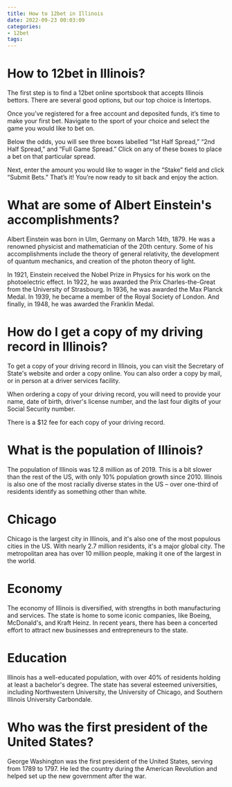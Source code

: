 ```yaml
---
title: How to 12bet in Illinois
date: 2022-09-23 00:03:09
categories:
- 12bet
tags:
---
```



# How to 12bet in Illinois?

The first step is to find a 12bet online sportsbook that accepts Illinois bettors. There are several good options, but our top choice is Intertops.

Once you’ve registered for a free account and deposited funds, it’s time to make your first bet. Navigate to the sport of your choice and select the game you would like to bet on.

Below the odds, you will see three boxes labelled “1st Half Spread,” “2nd Half Spread,” and “Full Game Spread.” Click on any of these boxes to place a bet on that particular spread.

Next, enter the amount you would like to wager in the “Stake” field and click “Submit Bets.” That’s it! You’re now ready to sit back and enjoy the action.

# What are some of Albert Einstein's accomplishments?

Albert Einstein was born in Ulm, Germany on March 14th, 1879. He was a renowned physicist and mathematician of the 20th century. Some of his accomplishments include the theory of general relativity, the development of quantum mechanics, and creation of the photon theory of light.

In 1921, Einstein received the Nobel Prize in Physics for his work on the photoelectric effect. In 1922, he was awarded the Prix Charles-the-Great from the University of Strasbourg. In 1936, he was awarded the Max Planck Medal. In 1939, he became a member of the Royal Society of London. And finally, in 1948, he was awarded the Franklin Medal.

# How do I get a copy of my driving record in Illinois?

To get a copy of your driving record in Illinois, you can visit the Secretary of State's website and order a copy online. You can also order a copy by mail, or in person at a driver services facility.

When ordering a copy of your driving record, you will need to provide your name, date of birth, driver's license number, and the last four digits of your Social Security number.

There is a $12 fee for each copy of your driving record.

# What is the population of Illinois?

The population of Illinois was 12.8 million as of 2019. This is a bit slower than the rest of the US, with only 10% population growth since 2010. Illinois is also one of the most racially diverse states in the US – over one-third of residents identify as something other than white.

# Chicago

Chicago is the largest city in Illinois, and it's also one of the most populous cities in the US. With nearly 2.7 million residents, it's a major global city. The metropolitan area has over 10 million people, making it one of the largest in the world.

# Economy

The economy of Illinois is diversified, with strengths in both manufacturing and services. The state is home to some iconic companies, like Boeing, McDonald's, and Kraft Heinz. In recent years, there has been a concerted effort to attract new businesses and entrepreneurs to the state.

# Education

Illinois has a well-educated population, with over 40% of residents holding at least a bachelor's degree. The state has several esteemed universities, including Northwestern University, the University of Chicago, and Southern Illinois University Carbondale.

# Who was the first president of the United States?

George Washington was the first president of the United States, serving from 1789 to 1797. He led the country during the American Revolution and helped set up the new government after the war.